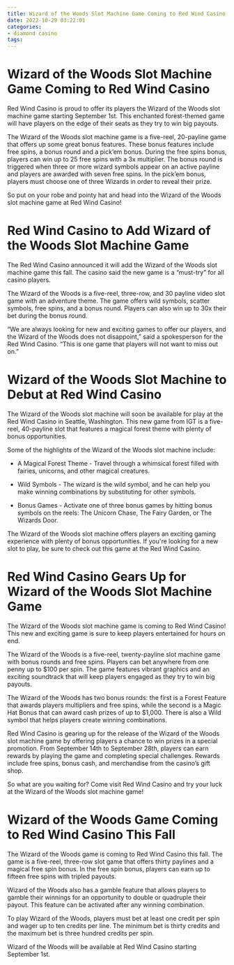 ```yaml
---
title: Wizard of the Woods Slot Machine Game Coming to Red Wind Casino
date: 2022-10-29 03:22:01
categories:
- diamond casino
tags:
---
```



#  Wizard of the Woods Slot Machine Game Coming to Red Wind Casino

Red Wind Casino is proud to offer its players the Wizard of the Woods slot machine game starting September 1st. This enchanted forest-themed game will have players on the edge of their seats as they try to win big payouts.

The Wizard of the Woods slot machine game is a five-reel, 20-payline game that offers up some great bonus features. These bonus features include free spins, a bonus round and a pick’em bonus. During the free spins bonus, players can win up to 25 free spins with a 3x multiplier. The bonus round is triggered when three or more wizard symbols appear on an active payline and players are awarded with seven free spins. In the pick’em bonus, players must choose one of three Wizards in order to reveal their prize.

So put on your robe and pointy hat and head into the Wizard of the Woods slot machine game at Red Wind Casino!

#  Red Wind Casino to Add Wizard of the Woods Slot Machine Game

The Red Wind Casino announced it will add the Wizard of the Woods slot machine game this fall. The casino said the new game is a “must-try” for all casino players.

The Wizard of the Woods is a five-reel, three-row, and 30 payline video slot game with an adventure theme. The game offers wild symbols, scatter symbols, free spins, and a bonus round. Players can also win up to 30x their bet during the bonus round.

“We are always looking for new and exciting games to offer our players, and the Wizard of the Woods does not disappoint,” said a spokesperson for the Red Wind Casino. “This is one game that players will not want to miss out on.”

#  Wizard of the Woods Slot Machine to Debut at Red Wind Casino

The Wizard of the Woods slot machine will soon be available for play at the Red Wind Casino in Seattle, Washington. This new game from IGT is a five-reel, 40-payline slot that features a magical forest theme with plenty of bonus opportunities.

Some of the highlights of the Wizard of the Woods slot machine include:

* A Magical Forest Theme - Travel through a whimsical forest filled with fairies, unicorns, and other magical creatures.

* Wild Symbols - The wizard is the wild symbol, and he can help you make winning combinations by substituting for other symbols.

* Bonus Games - Activate one of three bonus games by hitting bonus symbols on the reels: The Unicorn Chase, The Fairy Garden, or The Wizards Door.

The Wizard of the Woods slot machine offers players an exciting gaming experience with plenty of bonus opportunities. If you're looking for a new slot to play, be sure to check out this game at the Red Wind Casino.

#  Red Wind Casino Gears Up for Wizard of the Woods Slot Machine Game

The Wizard of the Woods slot machine game is coming to Red Wind Casino! This new and exciting game is sure to keep players entertained for hours on end.

The Wizard of the Woods is a five-reel, twenty-payline slot machine game with bonus rounds and free spins. Players can bet anywhere from one penny up to $100 per spin. The game features vibrant graphics and an exciting soundtrack that will keep players engaged as they try to win big payouts.

The Wizard of the Woods has two bonus rounds: the first is a Forest Feature that awards players multipliers and free spins, while the second is a Magic Hat Bonus that can award cash prizes of up to $1,000. There is also a Wild symbol that helps players create winning combinations.

Red Wind Casino is gearing up for the release of the Wizard of the Woods slot machine game by offering players a chance to win prizes in a special promotion. From September 14th to September 28th, players can earn rewards by playing the game and completing special challenges. Rewards include free spins, bonus cash, and merchandise from the casino’s gift shop.

So what are you waiting for? Come visit Red Wind Casino and try your luck at the Wizard of the Woods slot machine game!

#  Wizard of the Woods Game Coming to Red Wind Casino This Fall

The Wizard of the Woods game is coming to Red Wind Casino this fall. The game is a five-reel, three-row slot game that offers thirty paylines and a magical free spin bonus. In the free spin bonus, players can earn up to fifteen free spins with tripled payouts.

Wizard of the Woods also has a gamble feature that allows players to gamble their winnings for an opportunity to double or quadruple their payout. This feature can be activated after any winning combination.

To play Wizard of the Woods, players must bet at least one credit per spin and wager up to ten credits per line. The minimum bet is thirty credits and the maximum bet is three hundred credits per spin.

Wizard of the Woods will be available at Red Wind Casino starting September 1st.